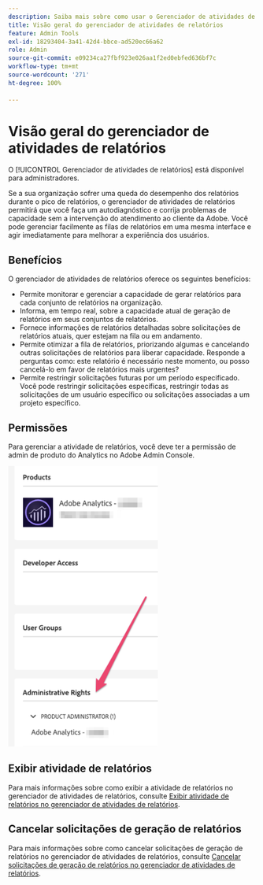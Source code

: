 ```yaml
---
description: Saiba mais sobre como usar o Gerenciador de atividades de relatórios para diagnosticar e corrigir problemas de capacidade durante o pico dos relatórios.
title: Visão geral do gerenciador de atividades de relatórios
feature: Admin Tools
exl-id: 18293404-3a41-42d4-bbce-ad520ec66a62
role: Admin
source-git-commit: e09234ca27fbf923e026aa1f2ed0ebfed636bf7c
workflow-type: tm+mt
source-wordcount: '271'
ht-degree: 100%

---
```


# Visão geral do gerenciador de atividades de relatórios

O [!UICONTROL Gerenciador de atividades de relatórios] está disponível para administradores.

Se a sua organização sofrer uma queda do desempenho dos relatórios durante o pico de relatórios, o gerenciador de atividades de relatórios permitirá que você faça um autodiagnóstico e corrija problemas de capacidade sem a intervenção do atendimento ao cliente da Adobe. Você pode gerenciar facilmente as filas de relatórios em uma mesma interface e agir imediatamente para melhorar a experiência dos usuários.

## Benefícios

O gerenciador de atividades de relatórios oferece os seguintes benefícios:

* Permite monitorar e gerenciar a capacidade de gerar relatórios para cada conjunto de relatórios na organização.
* Informa, em tempo real, sobre a capacidade atual de geração de relatórios em seus conjuntos de relatórios.
* Fornece informações de relatórios detalhadas sobre solicitações de relatórios atuais, quer estejam na fila ou em andamento.
* Permite otimizar a fila de relatórios, priorizando algumas e cancelando outras solicitações de relatórios para liberar capacidade. Responde a perguntas como: este relatório é necessário neste momento, ou posso cancelá-lo em favor de relatórios mais urgentes?
* Permite restringir solicitações futuras por um período especificado. Você pode restringir solicitações específicas, restringir todas as solicitações de um usuário específico ou solicitações associadas a um projeto específico.

## Permissões

Para gerenciar a atividade de relatórios, você deve ter a permissão de admin de produto do Analytics no Adobe Admin Console.

![permissão](/help/admin/tools/assets/rep-mgr-permission.png)

## Exibir atividade de relatórios

Para mais informações sobre como exibir a atividade de relatórios no gerenciador de atividades de relatórios, consulte [Exibir atividade de relatórios no gerenciador de atividades de relatórios](/help/admin/tools/reporting-activity-manager/reporting-activity.md).

## Cancelar solicitações de geração de relatórios

Para mais informações sobre como cancelar solicitações de geração de relatórios no gerenciador de atividades de relatórios, consulte [Cancelar solicitações de geração de relatórios no gerenciador de atividades de relatórios](/help/admin/tools/reporting-activity-manager/reporting-activity-cancel-requests.md).
